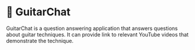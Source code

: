 # 🎸 GuitarChat

GuitarChat is a question answering application that answers questions about guitar techniques. It can provide link to relevant YouTube videos that demonstrate the technique.